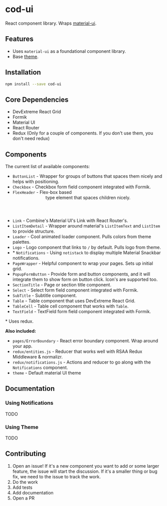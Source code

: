 # cod-ui

React component library. Wraps [material-ui](https://material-ui.com/).

## Features

- Uses `material-ui` as a foundational component library.
- Base [theme](https://material-ui.com/customization/themes/#themes).

## Installation

```sh
npm install --save cod-ui
```

## Core Dependencies

- DevExtreme React Grid
- Formik
- Material UI
- React Router
- Redux (Only for a couple of components. If you don't use them, you don't need redux)

## Components

The current list of available components:

- `ButtonList` - Wrapper for groups of buttons that spaces them nicely and helps with positioning.
- `Checkbox` - Checkbox form field component integrated with Formik.
- `FlexHeader` - Flex-box based <header> type element that spaces children nicely.
- `Link` - Combine's Material UI's Link with React Router's.
- `ListItemDetail` - Wrapper around material's `ListItemText` and `ListItem` to provide structure.
- `Loader` - Cool animated loader component. Pulls colors from theme palettes.
- `Logo` - Logo component that links to `/` by default. Pulls logo from theme.
- \* `Notifications` - Using `notistack` to display multiple Material Snackbar notifications.
- `PageWrapper` - Helpful component to wrap your pages. Sets up initial grid.
- `PopupFormButton` - Provide form and button components, and it will integrate them to show form on
  button click. Icon's are supported too.
- `SectionTitle` - Page or section title component.
- `Select` - Select form field component integrated with Formik.
- `SubTitle` - Subtitle component.
- `Table` - Table component that uses DevExtreme React Grid.
- `TableCell` - Table cell component that works with `Table`.
- `TextField` - TextField form field component integrated with Formik.

\* Uses redux.

**Also included:**

- `pages/ErrorBoundary` - React error boundary component. Wrap around your app.
- `redux/entities.js` - Reducer that works well with RSAA Redux Middleware & normalizr.
- `redux/notifications.js` - Actions and reducer to go along with the `Notifications` component.
- `theme` - Default material UI theme

## Documentation

### Using Notifications

TODO

### Using Theme

TODO

## Contributing

1. Open an issue! If it's a new component you want to add or some larger feature, the issue will
   start the discussion. If it's a smaller thing or bug fix, we need to the issue to track the work.
2. Do the work
3. Add tests
4. Add documentation
5. Open a PR

